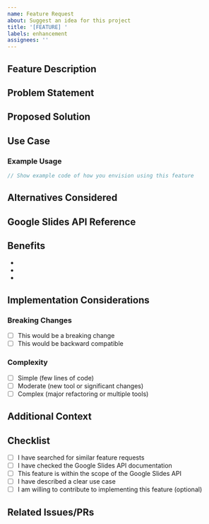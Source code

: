 ```yaml
---
name: Feature Request
about: Suggest an idea for this project
title: '[FEATURE] '
labels: enhancement
assignees: ''
---
```


## Feature Description
<!-- A clear and concise description of the feature you'd like to see -->

## Problem Statement
<!-- Is your feature request related to a problem? Please describe. -->
<!-- Example: "I'm always frustrated when..." -->

## Proposed Solution
<!-- Describe the solution you'd like -->

## Use Case
<!-- Describe how this feature would be used -->

### Example Usage

```typescript
// Show example code of how you envision using this feature
```

## Alternatives Considered
<!-- Describe any alternative solutions or features you've considered -->

## Google Slides API Reference
<!-- If applicable, link to relevant Google Slides API documentation -->
<!-- Example: https://developers.google.com/slides/api/reference/rest/v1/presentations/... -->

## Benefits
<!-- What are the benefits of implementing this feature? -->

- 
- 
- 

## Implementation Considerations
<!-- Any technical details, challenges, or dependencies to consider -->

### Breaking Changes
<!-- Would this introduce breaking changes? -->

- [ ] This would be a breaking change
- [ ] This would be backward compatible

### Complexity
<!-- Estimate the complexity of implementing this feature -->

- [ ] Simple (few lines of code)
- [ ] Moderate (new tool or significant changes)
- [ ] Complex (major refactoring or multiple tools)

## Additional Context
<!-- Add any other context, screenshots, or mockups about the feature request here -->

## Checklist
<!-- Please check the following before submitting -->

- [ ] I have searched for similar feature requests
- [ ] I have checked the Google Slides API documentation
- [ ] This feature is within the scope of the Google Slides API
- [ ] I have described a clear use case
- [ ] I am willing to contribute to implementing this feature (optional)

## Related Issues/PRs
<!-- Link to any related issues or pull requests -->
